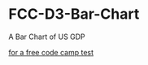 # FCC-D3-Bar-Chart
A Bar Chart of US GDP

[for a free code camp test](https://www.freecodecamp.org/learn/data-visualization/data-visualization-projects/visualize-data-with-a-bar-chart)
